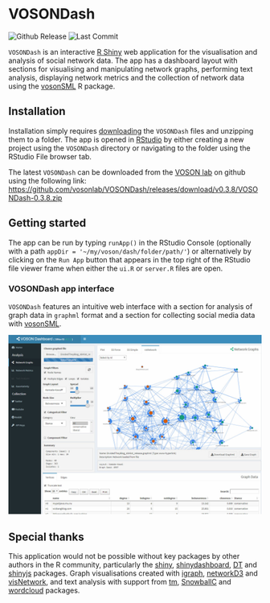# VOSONDash
![Github Release](https://img.shields.io/github/release-pre/vosonlab/VOSONDash.svg?logo=github&colorB=yellow)
![Last Commit](https://img.shields.io/github/last-commit/vosonlab/VOSONDash.svg)

`VOSONDash` is an interactive [R Shiny](https://shiny.rstudio.com/) web application for the visualisation and analysis of social network data. The app has a dashboard layout with sections for visualising and manipulating network graphs, performing text analysis, displaying network metrics and the collection of network data using the [vosonSML](https://github.com/vosonlab/vosonSML) R package.

## Installation

Installation simply requires [downloading](https://github.com/vosonlab/VOSONDash/releases/download/v0.3.8/VOSONDash-0.3.8.zip) the `VOSONDash` files and unzipping them to a folder. The app is opened in [RStudio](https://www.rstudio.com/) by either creating a new project using the `VOSONDash` directory or navigating to the folder using the RStudio File browser tab.

The latest `VOSONDash` can be downloaded from the [VOSON lab](https://github.com/vosonlab) on github using the following link: 
https://github.com/vosonlab/VOSONDash/releases/download/v0.3.8/VOSONDash-0.3.8.zip

## Getting started

The app can be run by typing `runApp()` in the RStudio Console (optionally with a path `appDir = '~/my/voson/dash/folder/path/'`) or alternatively by clicking on the `Run App` button that appears in the top right of the RStudio file viewer frame when either the `ui.R` or `server.R` files are open.

### VOSONDash app interface

`VOSONDash` features an intuitive web interface with a section for analysis of graph data in `graphml` format and a section for collecting social media data with [vosonSML](https://github.com/vosonlab/vosonSML).

![VOSONDash Interface](VOSONDash/www/VOSONDash-NetworkGraphs-1400x990.jpg)

## Special thanks

This application would not be possible without key packages by other authors in the R community, particularly the [shiny](https://github.com/rstudio/shiny), [shinydashboard](https://github.com/rstudio/shinydashboard), [DT](https://github.com/rstudio/DT) and [shinyjs](https://github.com/daattali/shinyjs) packages. Graph visualisations created with [igraph](https://github.com/igraph/rigraph), [networkD3](https://github.com/christophergandrud/networkD3) and [visNetwork](https://github.com/datastorm-open/visNetwork), and text analysis with support from [tm](https://cran.r-project.org/web/packages/tm/index.html), [SnowballC](https://cran.r-project.org/web/packages/SnowballC/index.html) and [wordcloud](https://cran.r-project.org/web/packages/wordcloud/index.html) packages.
